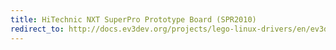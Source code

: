 ```yaml
---
title: HiTechnic NXT SuperPro Prototype Board (SPR2010)
redirect_to: http://docs.ev3dev.org/projects/lego-linux-drivers/en/ev3dev-jessie/sensor_data.html#ht-super-pro
---
```

